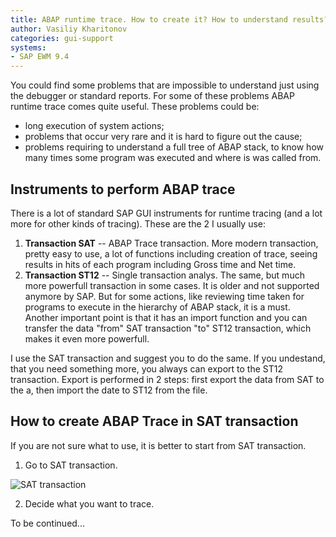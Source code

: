 ```yaml
---
title: ABAP runtime trace. How to create it? How to understand results?
author: Vasiliy Kharitonov
categories: gui-support
systems:
- SAP EWM 9.4
---
```


You could find some problems that are impossible to understand just using the debugger or standard reports. For some of these problems ABAP runtime trace comes quite useful. These problems could be:

- long execution of system actions;
- problems that occur very rare and it is hard to figure out the cause;
- problems requiring to understand a full tree of ABAP stack, to know how many times some program was executed and where is was called from.

## Instruments to perform ABAP trace

There is a lot of standard SAP GUI instruments for runtime tracing (and a lot more for other kinds of tracing). These are the 2 I usually use:

1. **Transaction SAT** -- ABAP Trace transaction. More modern transaction, pretty easy to use, a lot of functions including creation of trace, seeing results in hits of each program including Gross time and Net time.
2. **Transaction ST12** -- Single transaction analys. The same, but much more powerfull transaction in some cases. It is older and not supported anymore by SAP. But for some actions, like reviewing time taken for programs to execute in the hierarchy of ABAP stack, it is a must. Another important point is that it has an import function and you can transfer the data "from" SAT transaction "to" ST12 transaction, which makes it even more powerfull.

I use the SAT transaction and suggest you to do the same. If you undestand, that you need something more, you always can export to the ST12 transaction. Export is performed in 2 steps: first export the data from SAT to the a, then import the date to ST12 from the file.

## How to create ABAP Trace in SAT transaction

If you are not sure what to use, it is better to start from SAT transaction.

1. Go to SAT transaction.

![SAT transaction](https://sap.how/assets/i/2018/09/sat.png "SAT transaction")

2. Decide what you want to trace.

To be continued...
